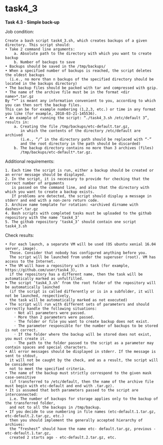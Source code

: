 # task4_3

**Task 4.3 - Simple back-up**

Job condition:

    Create a bash script task4_3.sh, which creates backups of a given directory. This script should:
    • Take 2 command line arguments:
        a. Absolute path to the directory with which you want to create backup
        b. Number of backups to save
    • Backups should be saved in the /tmp/backups/ 
    • When a specified number of backups is reached, the script deletes the oldest backups
      (i.e., no more than n backups of the specified directory should be located in the backups directory)
    • The backup files should be packed with tar and compressed with gzip.
    • The name of the archive file must be in the format <dir name>*.tar.gz
    By “*” is meant any information convenient to you, according to which you can then sort the backup files.
    This can be for example numbering (1,2,3, etc.) or time in any format you like (for example, 2018-03-21-145536).
    • An example of running the script: “./task4_3.sh /etc/default 3”, results in:
        a. Creating the file /tmp/backups/etc-default.tar.gz,
           in which the contents of the directory /etc/default are archived
           (i.e., “/” in the directory path should be replaced with “-”
           and the root directory in the path should be discarded)
        b. The backup directory contains no more than 3 archives (files)
           /tmp/backups/etc-default*.tar.gz.
        
Additional requirements:

    1. Each time the script is run, either a backup should be created or an error message should be displayed.
    2. In the script, it is necessary to provide for checking that the correct number of arguments
       is passed on the command line, and also that the directory with which you want to create a backup exists.
       If problems are detected, the script should display a message in stderr and end with a non-zero return code.
    3. Archive name template for rotation: <archived dirname with dashes>*.tar.gz
    4. Bash scripts with completed tasks must be uploaded to the githab repository with the name ‘task4_3’
    5. The githab repository ‘task4_3’ should contain one script task4_3.sh

Check results:

    • For each launch, a separate VM will be used (OS ubuntu xenial 16.04 server, image).
      Those. Consider that nobody has configured anything before you.
      The script will be launched from under the superuser (root). VM has access to the Internet.
    • The VM will have a repository with a task (for example, https://github.com/user/task4_3),
      if the repository has a different name, then the task will be automatically marked as unfulfilled.
    • The script ‘task4_3.sh’ from the root folder of the repository will be automatically launched
      (if the script is called differently or is in a subfolder, it will not be launched, respectively,
      the task will be automatically marked as not executed)
    • The script will run with different sets of parameters and should correctly handle the following situations:
        ◦ Not all parameters were passed.
        ◦ More than 2 parameters were passed.
        ◦ The folder or file you want to create backup does not exist.
        ◦ The parameter responsible for the number of backups to be stored is not correct.
        ◦ If the folder where the backup will be stored does not exist, you must create it.
        ◦ The path to the folder passed to the script as a parameter may contain spaces and special characters.
    • All error messages should be displayed in stderr. If the message is sent to stdout,
      it will not be caught by the check, and as a result, the script will be considered
      not to meet the specified criteria.
    • The name of the backup must strictly correspond to the given mask case-sensitive
      (if transferred to /etc/default, then the name of the archive file must begin with etc-default and end with .tar.gz).
    • It is assumed that both parameters passed to the script are interconnected:
      i.e. The number of backups for storage applies only to the backup of the transferred folder,
      and not to all the backups in /tmp/backup.
    • If you decide to use numbering in file names (etc-default.1.tar.gz, etc-default.2.tar.gz, etc.)
      then you should implement the generally accepted hierarchy of archives: 
      the “freshest” should have the name etc- default.tar.gz, previous - etc-default.1.tar.gz,
      created 2 starts ago - etc-default.2.tar.gz, etc.

